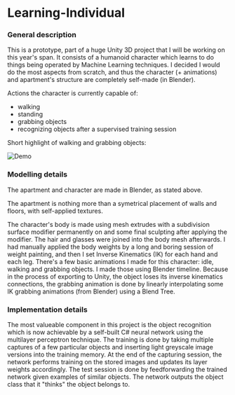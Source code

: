 # Learning-Individual

<h3> General description </h3>

This is a prototype, part of a huge Unity 3D project that I will be working on this year's span. It consists of a humanoid character which learns to do things being operated by Machine Learning techniques. I decided I would do the most aspects from scratch, and thus the character (+ animations) and apartment's structure are completely self-made (in Blender).

Actions the character is currently capable of:
- walking
- standing
- grabbing objects
- recognizing objects after a supervised training session

Short highlight of walking and grabbing objects:

![Demo](https://github.com/BogdanPolitic/Demos/blob/main/Learning_Individual_demo_0.gif?raw=true)

<h3> Modelling details </h3>

The apartment and character are made in Blender, as stated above. 

The apartment is nothing more than a symetrical placement of walls and floors, with self-applied textures. 

The character's body is made using mesh extrudes with a subdivision surface modifier permanently on and some final sculpting after applying the modifier. The hair and glasses were joined into the body mesh afterwards. I had manually applied the body weights by a long and boring session of weight painting, and then I set Inverse Kinematics (IK) for each hand and each leg. There's a few basic animations I made for this character: idle, walking and grabbing objects. I made those using Blender timeline. Because in the process of exporting to Unity, the object loses its inverse kinematics connections, the grabbing animation is done by linearly interpolating some IK grabbing animations (from Blender) using a Blend Tree.

<h3> Implementation details </h3>

The most valueable component in this project is the object recognition which is now achievable by a self-built C# neural network using the multilayer perceptron technique. The training is done by taking multiple captures of a few particular objects and inserting light greyscale image versions into the training memory. At the end of the capturing session, the network performs training on the stored images and updates its layer weights accordingly. The test session is done by feedforwarding the trained network given examples of similar objects. The network outputs the object class that it "thinks" the object belongs to.

